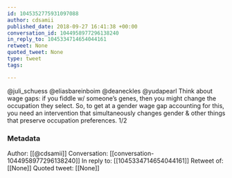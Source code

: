 ```yaml
---
id: 1045352775931097088
author: cdsamii
published_date: 2018-09-27 16:41:38 +00:00
conversation_id: 1044958977296138240
in_reply_to: 1045334714654044161
retweet: None
quoted_tweet: None
type: tweet
tags:

---
```


@juli_schuess @eliasbareinboim @deaneckles @yudapearl Think about wage gaps: if you fiddle w/ someone’s genes, then you might change the occupation they select. So, to get at a gender wage gap accounting for this, you need an intervention that simultaneously changes gender &amp; other things that preserve occupation preferences. 1/2

### Metadata

Author: [[@cdsamii]]
Conversation: [[conversation-1044958977296138240]]
In reply to: [[1045334714654044161]]
Retweet of: [[None]]
Quoted tweet: [[None]]

